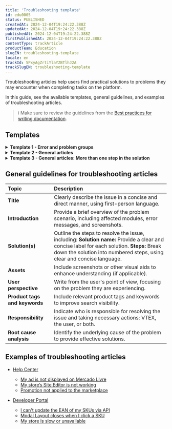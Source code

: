 ```yaml
---
title: 'Troubleshooting template'
id: edu0005
status: PUBLISHED
createdAt: 2024-12-04T19:24:22.388Z
updatedAt: 2024-12-04T19:24:22.388Z
publishedAt: 2024-12-04T19:24:22.388Z
firstPublishedAt: 2024-12-04T19:24:22.388Z
contentType: trackArticle
productTeam: Education
slugEN: troubleshooting-template
locale: en
trackId: 5PxyAgZrtiYlaYZBTlhJ2A
trackSlugEN: troubleshooting-template
---
```


Troubleshooting articles help users find practical solutions to problems they may encounter when completing tasks on the platform. 

In this guide, see the available templates, general guidelines, and examples of troubleshooting articles. 

> ℹ️ Make sure to review the guidelines from the [Best practices for writing documentation](LINK). 

## Templates

<details>
<summary><b>Template 1 - Error and problem groups</b></summary>

```md
# Title
Product tags: [Add products related to troubleshooting. Example: Orders and Payments]

Keywords: [Words that help identify the article content in a search. Example: Unidentified order, SKU, etc.]
 
[Add a brief introduction describing the problem faced by the user. Whenever possible, limit this to 2 paragraphs.]

## Solution
To identify the meaning and determine the specific correction for each error message, see the table below:


Error type or message
Meaning
Required action
`{Add the error message}` or

Add the error type
[Describe the meaning of the message or the cause of the error type. Example: Order not found on VTEX (item removed from the catalog or incorrect information).]
[Guide the user with clear instructions. Example: provide a summary of the steps, mention another article, or recommend contacting support for further assistance.]
```
</details>

<details>
<summary><b>Template 2 - General articles</b></summary>

```md
# Title
Product tags: [Add products related to troubleshooting. Example: Orders and Payments]

Keywords: [Words that help identify the article’s content in a search. Example: Unidentified order, SKU, etc.]
 
[Add a brief introduction describing the problem faced by the user. Limit this to 2 paragraphs.]

## Solution
[Describe possible solutions to solve the reported error. When there are multiple steps to fix the error, these should be divided into individual steps, see the next template, Template 3 - General articles: More than one step in the solution.]

To solve this problem, there are several solutions you can consider:

- [Solution name 1](#solution-name-1): [Describe the scenario for this problem. Example: "The Site Editor does not open."]

- [Solution name 2](#solution-name-2): …

### Solution name 1
[Example title: "Checking roles"]

[Describe what needs to be done to solve the problem and the expected outcome.]


### Solution name 2
.
.
.
```
</details>

<details>
<summary><b>Template 3 - General articles: More than one step in the solution</b></summary>

```md
# Alternative title

### Solution Name 1
[Example Title: Configure your VTEX account]

[Describe in investigative steps. Within each step, describe the necessary steps to solve the problem and the expected outcome.]

### Step 1 - Step Name 1
.
.
.

#### Step 2 - Step Name 2
.
.
.

### Solution Name 2
.
.
.
#### Step 1 - Step Name 1
.
.
.

#### Step 2 - Step Name 2
.
.
.
```
</details>

## General guidelines for troubleshooting articles

| **Topic** | **Description** |
| :---- | :---- |
| **Title** | Clearly describe the issue in a concise and direct manner, using first-person language. |
| **Introduction** | Provide a brief overview of the problem scenario, including affected modules, error messages, and screenshots.  |
| **Solution(s)** | Outline the steps to resolve the issue, including: **Solution name:** Provide a clear and concise label for each solution. **Steps:** Break down the solution into numbered steps, using clear and concise language. |
| **Assets** | Include screenshots or other visual aids to enhance understanding (if applicable). |
| **User perspective** | Write from the user's point of view, focusing on the problem they are experiencing.  |
| **Product tags and keywords** | Include relevant product tags and keywords to improve search visibility. |
| **Responsibility** | Indicate who is responsible for resolving the issue and taking necessary actions: VTEX, the user, or both.  |
|  **Root cause analysis** | Identify the underlying cause of the problem to provide effective solutions.  |

## Examples of troubleshooting articles

* [Help Center](https://help.vtex.com/category/troubleshooting--39pDkp8qxSll6mGj0tWViz)  
  * [My ad is not displayed on Mercado Livre](https://help.vtex.com/tutorial/my-ad-is-not-displayed-on-mercado-livre--2UpudfowEvG97e2lstj4qc)  
  * [My store’s Site Editor is not working](https://help.vtex.com/tutorial/my-stores-site-editor-is-not-working--3A6Ois91zEZ8zpKJp1wsP2)  
  * [Promotion not applied to the marketplace](https://help.vtex.com/tutorial/promotion-not-applied-to-the-marketplace--2pxlVpzgThuw2wTEISRwA2)

* [Developer Portal](https://developers.vtex.com/docs/troubleshooting)  
  * [I can't update the EAN of my SKUs via API](https://developers.vtex.com/docs/troubleshooting/i-cant-update-the-ean-of-my-skus-via-api)  
  * [Modal Layout closes when I click a SKU](https://developers.vtex.com/docs/troubleshooting/modal-layout-closes-when-i-click-a-sku)  
  * [My store is slow or unavailable](https://developers.vtex.com/docs/troubleshooting/my-store-is-slow-or-unavailable)
